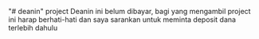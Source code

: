 "# deanin" 
project Deanin ini belum dibayar, bagi yang mengambil project ini harap berhati-hati dan saya sarankan untuk meminta deposit dana terlebih dahulu
